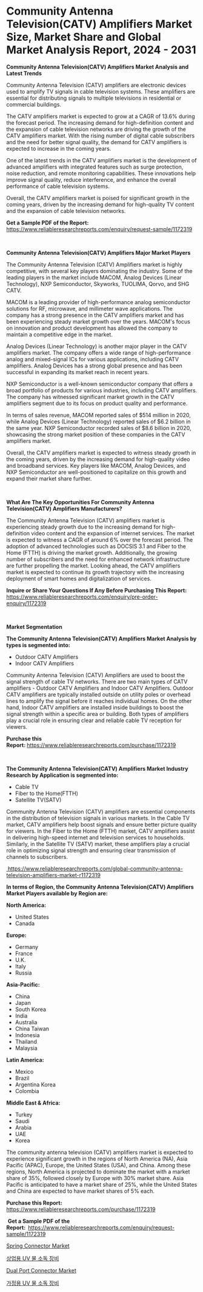 <p><h1>Community Antenna Television(CATV) Amplifiers Market Size, Market Share and Global Market Analysis Report, 2024 - 2031</h1></p><p><strong>Community Antenna Television(CATV) Amplifiers Market Analysis and Latest Trends</strong></p>
<p><p>Community Antenna Television (CATV) amplifiers are electronic devices used to amplify TV signals in cable television systems. These amplifiers are essential for distributing signals to multiple televisions in residential or commercial buildings.</p><p>The CATV amplifiers market is expected to grow at a CAGR of 13.6% during the forecast period. The increasing demand for high-definition content and the expansion of cable television networks are driving the growth of the CATV amplifiers market. With the rising number of digital cable subscribers and the need for better signal quality, the demand for CATV amplifiers is expected to increase in the coming years.</p><p>One of the latest trends in the CATV amplifiers market is the development of advanced amplifiers with integrated features such as surge protection, noise reduction, and remote monitoring capabilities. These innovations help improve signal quality, reduce interference, and enhance the overall performance of cable television systems.</p><p>Overall, the CATV amplifiers market is poised for significant growth in the coming years, driven by the increasing demand for high-quality TV content and the expansion of cable television networks.</p></p>
<p><strong>Get a Sample PDF of the Report:&nbsp;</strong> <a href="https://www.reliableresearchreports.com/enquiry/request-sample/1172319">https://www.reliableresearchreports.com/enquiry/request-sample/1172319</a></p>
<p>&nbsp;</p>
<p><strong>Community Antenna Television(CATV) Amplifiers Major Market Players</strong></p>
<p><p>The Community Antenna Television (CATV) Amplifiers market is highly competitive, with several key players dominating the industry. Some of the leading players in the market include MACOM, Analog Devices (Linear Technology), NXP Semiconductor, Skyworks, TUOLIMA, Qorvo, and SHG CATV.</p><p>MACOM is a leading provider of high-performance analog semiconductor solutions for RF, microwave, and millimeter wave applications. The company has a strong presence in the CATV amplifiers market and has been experiencing steady market growth over the years. MACOM's focus on innovation and product development has allowed the company to maintain a competitive edge in the market.</p><p>Analog Devices (Linear Technology) is another major player in the CATV amplifiers market. The company offers a wide range of high-performance analog and mixed-signal ICs for various applications, including CATV amplifiers. Analog Devices has a strong global presence and has been successful in expanding its market reach in recent years.</p><p>NXP Semiconductor is a well-known semiconductor company that offers a broad portfolio of products for various industries, including CATV amplifiers. The company has witnessed significant market growth in the CATV amplifiers segment due to its focus on product quality and performance.</p><p>In terms of sales revenue, MACOM reported sales of $514 million in 2020, while Analog Devices (Linear Technology) reported sales of $6.2 billion in the same year. NXP Semiconductor recorded sales of $8.6 billion in 2020, showcasing the strong market position of these companies in the CATV amplifiers market.</p><p>Overall, the CATV amplifiers market is expected to witness steady growth in the coming years, driven by the increasing demand for high-quality video and broadband services. Key players like MACOM, Analog Devices, and NXP Semiconductor are well-positioned to capitalize on this growth and expand their market share further.</p></p>
<p>&nbsp;</p>
<p><strong>What Are The Key Opportunities For Community Antenna Television(CATV) Amplifiers Manufacturers?</strong></p>
<p><p>The Community Antenna Television (CATV) amplifiers market is experiencing steady growth due to the increasing demand for high-definition video content and the expansion of internet services. The market is expected to witness a CAGR of around 6% over the forecast period. The adoption of advanced technologies such as DOCSIS 3.1 and Fiber to the Home (FTTH) is driving the market growth. Additionally, the growing number of subscribers and the need for enhanced network infrastructure are further propelling the market. Looking ahead, the CATV amplifiers market is expected to continue its growth trajectory with the increasing deployment of smart homes and digitalization of services.</p></p>
<p><strong>Inquire or Share Your Questions If Any Before Purchasing This Report:</strong> <a href="https://www.reliableresearchreports.com/enquiry/pre-order-enquiry/1172319">https://www.reliableresearchreports.com/enquiry/pre-order-enquiry/1172319</a></p>
<p>&nbsp;</p>
<p><strong>Market Segmentation</strong></p>
<p><strong>The Community Antenna Television(CATV) Amplifiers Market Analysis by types is segmented into:</strong></p>
<p><ul><li>Outdoor CATV Amplifiers</li><li>Indoor CATV Amplifiers</li></ul></p>
<p><p>Community Antenna Television (CATV) Amplifiers are used to boost the signal strength of cable TV networks. There are two main types of CATV amplifiers - Outdoor CATV Amplifiers and Indoor CATV Amplifiers. Outdoor CATV amplifiers are typically installed outside on utility poles or overhead lines to amplify the signal before it reaches individual homes. On the other hand, Indoor CATV amplifiers are installed inside buildings to boost the signal strength within a specific area or building. Both types of amplifiers play a crucial role in ensuring clear and reliable cable TV reception for viewers.</p></p>
<p><strong>Purchase this Report:&nbsp;</strong><a href="https://www.reliableresearchreports.com/purchase/1172319">https://www.reliableresearchreports.com/purchase/1172319</a></p>
<p>&nbsp;</p>
<p><strong>The Community Antenna Television(CATV) Amplifiers Market Industry Research by Application is segmented into:</strong></p>
<p><ul><li>Cable TV</li><li>Fiber to the Home(FTTH)</li><li>Satellite TV(SATV)</li></ul></p>
<p><p>Community Antenna Television (CATV) amplifiers are essential components in the distribution of television signals in various markets. In the Cable TV market, CATV amplifiers help boost signals and ensure better picture quality for viewers. In the Fiber to the Home (FTTH) market, CATV amplifiers assist in delivering high-speed internet and television services to households. Similarly, in the Satellite TV (SATV) market, these amplifiers play a crucial role in optimizing signal strength and ensuring clear transmission of channels to subscribers.</p></p>
<p><a href="https://www.reliableresearchreports.com/global-community-antenna-television-amplifiers-market-r1172319">&nbsp;https://www.reliableresearchreports.com/global-community-antenna-television-amplifiers-market-r1172319</a></p>
<p><strong>In terms of Region, the Community Antenna Television(CATV) Amplifiers Market Players available by Region are:</strong></p>
<p>
    <p> <strong> North America: </strong>
        <ul>
            <li>United States</li>
            <li>Canada</li>
        </ul>
        </p> 
    <p> <strong> Europe: </strong>
        <ul>
            <li>Germany</li>
            <li>France</li>
            <li>U.K.</li>
            <li>Italy</li>
            <li>Russia</li>
        </ul>
        </p> 
    <p> <strong> Asia-Pacific: </strong>
        <ul>
            <li>China</li>
            <li>Japan</li>
            <li>South Korea</li>
            <li>India</li>
            <li>Australia</li>
            <li>China Taiwan</li>
            <li>Indonesia</li>
            <li>Thailand</li>
            <li>Malaysia</li>
        </ul>
        </p> 
    <p> <strong> Latin America: </strong>
        <ul>
            <li>Mexico</li>
            <li>Brazil</li>
            <li>Argentina Korea</li>
            <li>Colombia</li>
        </ul>
        </p> 
    <p> <strong> Middle East & Africa: </strong>
        <ul>
            <li>Turkey</li>
            <li>Saudi</li>
            <li>Arabia</li>
            <li>UAE</li>
            <li>Korea</li>
        </ul>
    </p>
    </p>
<p><p>The community antenna television (CATV) amplifiers market is expected to experience significant growth in the regions of North America (NA), Asia Pacific (APAC), Europe, the United States (USA), and China. Among these regions, North America is projected to dominate the market with a market share of 35%, followed closely by Europe with 30% market share. Asia Pacific is anticipated to have a market share of 25%, while the United States and China are expected to have market shares of 5% each.</p></p>
<p><strong>Purchase this Report: </strong><a href="https://www.reliableresearchreports.com/purchase/1172319">https://www.reliableresearchreports.com/purchase/1172319</a></p>
<p>&nbsp;<strong>Get a Sample PDF of the Report:&nbsp;&nbsp;</strong><a href="https://www.reliableresearchreports.com/enquiry/request-sample/1172319">https://www.reliableresearchreports.com/enquiry/request-sample/1172319</a></p>
<p><strong></strong></p>
<p><p><a href="https://github.com/globismark/Market-Research-Report-List-4/blob/main/spring-connector-market.md">Spring Connector Market</a></p><p><a href="https://github.com/lzuwsfreyoq70/Market-Research-Report-List-2/blob/main/9052391157485.md">상업용 UV 물 소독 장비</a></p><p><a href="https://github.com/bobicer/Market-Research-Report-List-4/blob/main/dual-port-connector-market.md">Dual Port Connector Market</a></p><p><a href="https://github.com/marufmohassin05/Market-Research-Report-List-1/blob/main/7733796157484.md">가정용 UV 물 소독 장비</a></p></p>